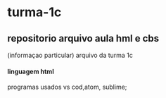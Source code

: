 # turma-1c
## repositorio arquivo aula hml e cbs
(informaçao particular) arquivo da turma 1c
#### linguagem html
programas usados vs cod,atom,  sublime;
